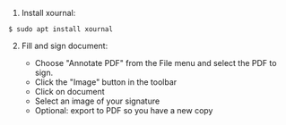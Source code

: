 1. Install xournal:

```
$ sudo apt install xournal
```

2. Fill and sign document:

   * Choose "Annotate PDF" from the File menu and select the PDF to sign.
   * Click the "Image" button in the toolbar
   * Click on document
   * Select an image of your signature
   * Optional: export to PDF so you have a new copy
